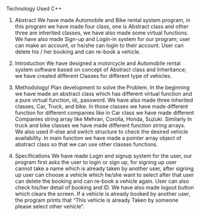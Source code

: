 Technology Used
C++

1. Abstract
We have made Automobile and Bike rental system program, in this program we have made four class, one is Abstract class and other three are inherited classes, we have also made some virtual functions. We have also made Sign-up and Login-in system for our program; user can make an account, or he/she can login to their account. User can delete his / her booking and can re-book a vehicle.

2. Introduction
We have designed a motorcycle and Automobile rental system software based on concept of Abstract class and Inheritance; we have created different Classes for different type of vehicles.

3. Methodology/ Plan development to solve the Problem.
In the beginning we have made an abstract class which has different virtual function and a pure virtual function, id_ password. We have also made three inherited classes, Car, Truck, and bike. In those classes we have made different function for different companies like in Car class we have made different Companies string array like Mehran, Corolla, Honda, Suzuki. Similarly In truck and bike classes we have made different function string arrays. We also used if-else and switch structure to check the desired vehicle availability. In main function we have made a pointer array object of abstract class so that we can use other classes functions.

4. Specifications
We have made Login and signup system for the user, our program first asks the user to login or sign up, for signing up user cannot take a name which is already taken by another user, after signing up user can choose a vehicle which he/she want to select after that user can delete the booking and can re-book a vehicle again. User can also check his/her detail of booking and ID. We have also made logout button which clears the screen. If a vehicle is already booked by another user, the program prints that “This vehicle is already Taken by someone please select other vehicle”.

